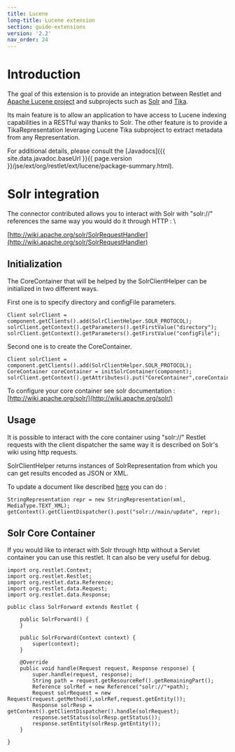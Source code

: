 ```yaml
---
title: Lucene
long-title: Lucene extension
section: guide-extensions
version: '2.2'
nav_order: 24
---
```

# Introduction

The goal of this extension is to provide an integration between Restlet
and [Apache Lucene project](http://lucene.apache.org/)
and subprojects such as
[Solr](http://lucene.apache.org/solr/)
and
[Tika](http://tika.apache.org/).

Its main feature is to allow an application to have access to Lucene
indexing capabilities in a RESTful way thanks to Solr. The other feature
is to provide a TikaRepresentation leveraging Lucene Tika subproject to
extract metadata from any Representation.

For additional details, please consult the
[Javadocs]({{ site.data.javadoc.baseUrl }}{{ page.version }}/jse/ext/org/restlet/ext/lucene/package-summary.html).

# Solr integration

The connector contributed allows you to interact with Solr with
"solr://" references the same way you would do it through HTTP : \

[http://wiki.apache.org/solr/SolrRequestHandler](http://wiki.apache.org/solr/SolrRequestHandler)

## Initialization

The CoreContainer that will be helped by the SolrClientHelper can be
initialized in two different ways.

First one is to specify directory and configFile parameters.

<pre class="language-java"><code class="language-java">Client solrClient = component.getClients().add(SolrClientHelper.SOLR_PROTOCOL);
solrClient.getContext().getParameters().getFirstValue("directory");
solrClient.getContext().getParameters().getFirstValue("configFile");
</code></pre>

Second one is to create the CoreContainer.

<pre class="language-java"><code class="language-java">Client solrClient = component.getClients().add(SolrClientHelper.SOLR_PROTOCOL);
CoreContainer coreContainer = initSolrContainer(component);
solrClient.getContext().getAttributes().put("CoreContainer",coreContainer);
</code></pre>

To configure your core container see solr documentation :
[http://wiki.apache.org/solr/](http://wiki.apache.org/solr/)

## Usage

It is possible to interact with the core container using "solr://"
Restlet requests with the client dispatcher the same way it is described
on Solr's wiki using http requests.

SolrClientHelper returns instances of SolrRepresentation from which you
can get results encoded as JSON or XML.

To update a document like described
[here](http://wiki.apache.org/solr/UpdateXmlMessages)
you can do :

<pre class="language-java"><code class="language-java">StringRepresentation repr = new StringRepresentation(xml, MediaType.TEXT_XML);
getContext().getClientDispatcher().post("solr://main/update", repr);
</code></pre>

## Solr Core Container

If you would like to interact with Solr through http without a Servlet
container you can use this restlet. It can also be very useful for
debug.

<pre class="language-java"><code class="language-java">import org.restlet.Context;
import org.restlet.Restlet;
import org.restlet.data.Reference;
import org.restlet.data.Request;
import org.restlet.data.Response;

public class SolrForward extends Restlet {

    public SolrForward() {
    }

    public SolrForward(Context context) {
        super(context);
    }

    @Override
    public void handle(Request request, Response response) {
        super.handle(request, response);
        String path = request.getResourceRef().getRemainingPart();
        Reference solrRef = new Reference("solr://"+path);
        Request solrRequest = new Request(request.getMethod(),solrRef,request.getEntity());
        Response solrResp = getContext().getClientDispatcher().handle(solrRequest);
        response.setStatus(solrResp.getStatus());
        response.setEntity(solrResp.getEntity());
    }

}
</code></pre>
